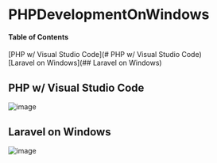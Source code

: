 # PHPDevelopmentOnWindows

#### Table of Contents  
[PHP w/ Visual Studio Code](# PHP w/ Visual Studio Code)  
[Laravel on Windows](## Laravel on Windows)  

## PHP w/ Visual Studio Code
![image](https://user-images.githubusercontent.com/7895269/74162228-046f6200-4c29-11ea-93a0-bc2dcb93d5a9.png)

## Laravel on Windows

![image](https://user-images.githubusercontent.com/7895269/74163160-a5125180-4c2a-11ea-85e5-6c901ff01795.png)
